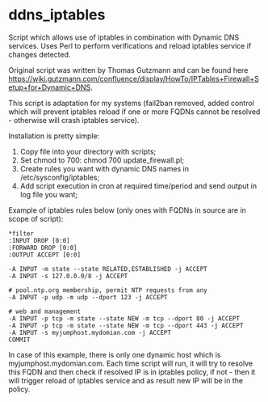 # ddns_iptables
Script which allows use of iptables in combination with Dynamic DNS services. Uses Perl to perform verifications and reload iptables service if changes detected.

Original script was written by Thomas Gutzmann and can be found here https://wiki.gutzmann.com/confluence/display/HowTo/IPTables+Firewall+Setup+for+Dynamic+DNS.

This script is adaptation for my systems (fail2ban removed, added control which will prevent iptables reload if one or more FQDNs cannot be resolved - otherwise will crash iptables service).

Installation is pretty simple:

1. Copy file into your directory with scripts;
2. Set chmod to 700: chmod 700 update_firewall.pl;
3. Create rules you want with dynamic DNS names in /etc/sysconfig/iptables;
4. Add script execution in cron at required time/period and send output in log file you want;

Example of iptables rules below (only ones with FQDNs in source are in scope of script):

```
*filter
:INPUT DROP [0:0]
:FORWARD DROP [0:0]
:OUTPUT ACCEPT [0:0]

-A INPUT -m state --state RELATED,ESTABLISHED -j ACCEPT
-A INPUT -s 127.0.0.0/8 -j ACCEPT

# pool.ntp.org membership, permit NTP requests from any
-A INPUT -p udp -m udp --dport 123 -j ACCEPT

# web and management
-A INPUT -p tcp -m state --state NEW -m tcp --dport 80 -j ACCEPT
-A INPUT -p tcp -m state --state NEW -m tcp --dport 443 -j ACCEPT
-A INPUT -s myjumphost.mydomian.com -j ACCEPT
COMMIT
```

In case of this example, there is only one dynamic host which is myjumphost.mydomian.com. Each time script will run, it will try to resolve this FQDN and then check if resolved IP is in iptables policy, if not - then it will trigger reload of iptables service and as result new IP will be in the policy.

